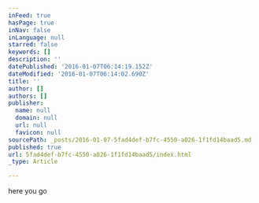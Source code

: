 ```yaml
---
inFeed: true
hasPage: true
inNav: false
inLanguage: null
starred: false
keywords: []
description: ''
datePublished: '2016-01-07T06:14:19.152Z'
dateModified: '2016-01-07T06:14:02.690Z'
title: ''
author: []
authors: []
publisher:
  name: null
  domain: null
  url: null
  favicon: null
sourcePath: _posts/2016-01-07-5fad4def-b7fc-4550-a026-1f1fd14baad5.md
published: true
url: 5fad4def-b7fc-4550-a026-1f1fd14baad5/index.html
_type: Article

---
```

here you go